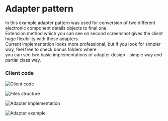 # Adapter pattern

In this example adapter pattern was used for conversion of two different electronic component details objects to final one.  
Extension method which you can see on second screenshot gives the client huge flexibility with these adapters.  
Current implementation looks more professional, but if you look for simpler way, feel free to check bonus folders where  
you can see two basic implementations of adapter design - simple way and partial class way.

### Client code
![Client code](http://apgcglz.cluster028.hosting.ovh.net/design-patterns/adapter-1.png)

![Files structure](http://apgcglz.cluster028.hosting.ovh.net/design-patterns/adapter-2.png)

![Adapter implementation](http://apgcglz.cluster028.hosting.ovh.net/design-patterns/adapter-3.png)

![Adapter example](http://apgcglz.cluster028.hosting.ovh.net/design-patterns/adapter-4.png)
